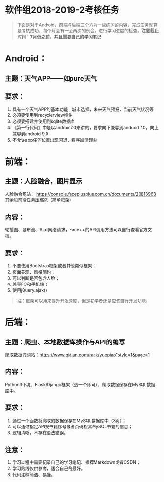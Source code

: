 # 软件组2018-2019-2考核任务
> 下面是对于Android，前端与后端三个方向一些练习的内容，完成任务就算是考核成功，每个月会有一至两次的例会，进行学习进度的检查。**注意截止时间：7月低之前，并且需要自己的学习笔记**
# Android：
## 主题：天气APP——如pure天气
## 要求：
1. 具有一个天气APP的基本功能：城市选择，未来天气预报，当前天气状况等
2. 必须要使用到recyclerview控件
3. 必须要搭建并使用到sqlite数据库
4. 《第一行代码》中是以android7.0来讲的，要求向下兼容到android 7.0，向上兼容到android 9.0
5. 不允许app任何位置出现闪退、程序崩溃现象
# 前端：
## 主题：人脸融合，图片显示
人脸融合网站：
https://console.faceplusplus.com.cn/documents/20813963
其余见前端任务压缩包（简单框架）
## 内容：
轮播图、瀑布流、Ajax网络请求，Face++的API调用方法可以自行查看官方文档。
## 要求：
1. 不要使用Bootstrap框架或者其他类似框架；
2. 页面美观、风格简约；
3. 可以判断是否包含人脸；
4. 兼容PC和手机端；
5. 使用jQuery.ajax()
> 注：框架可以用来提升开发速度，但是初学者还是应该自行开发功能。
# 后端：
## 主题：爬虫、本地数据库操作与API的编写
爬取数据的网站：https://www.qidian.com/rank/yuepiao?style=1&page=1
## 内容：
Python3环境、Flask/Django框架（选一个即可）、爬取数据保存在MySQL数据库中。
## 要求：
1. 通过一个函数将爬取的数据保存在MySQL数据库中（3页）；
2. 可以通过指定API按书籍序号或者页码检索MySQL书籍的信息；
3. 逻辑清晰，不存在语法错误。


## 注意：
1. 学习过程中需要记录自己的学习笔记、推荐Markdown或者CSDN；
2. 学习路线仅供参考，适合自己的最好。
3. 代码注释简洁、易懂。
